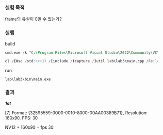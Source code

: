 ### 실험 목적

frame의 유실이 0일 수 있는가?


### 실행

build
```sql
cmd.exe /k "C:\Program Files\Microsoft Visual Studio\2022\Community\VC\Auxiliary\Build\vcvars64.bat"

cl /EHsc /std:c++17 /Iinclude /Icapture /Iutil lab\lab3\main.cpp /Fe:lab\lab3\bin\main.exe mfplat.lib mf.lib mfreadwrite.lib mfuuid.lib propsys.lib ole32.lib
```

run
```
lab\lab3\bin\main.exe
```


### 결과

***1st***

[7] Format: {32595559-0000-0010-8000-00AA00389B71}, Resolution: 160x90, FPS: 30

NV12 + 160x90 + fps 30